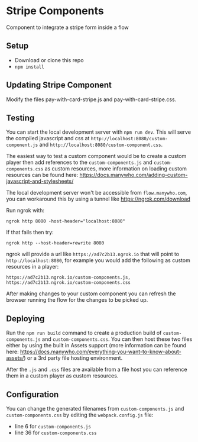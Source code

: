 # Stripe Components
Component to integrate a stripe form inside a flow

## Setup

- Download or clone this repo
- `npm install`


## Updating Stripe Component

Modify the files pay-with-card-stripe.js and pay-with-card-stripe.css.

## Testing

You can start the local development server with `npm run dev`. This will serve the compiled javascript and css at `http://localhost:8080/custom-component.js` and `http://localhost:8080/custom-component.css`.

The easiest way to test a custom component would be to create a custom player then add references to the `custom-components.js` and `custom-components.css` as custom resources, more information on loading custom resources can be found here: https://docs.manywho.com/adding-custom-javascript-and-stylesheets/

The local development server won't be accessible from `flow.manywho.com`, you can workaround this by using a tunnel like https://ngrok.com/download

Run ngrok with: 

```
ngrok http 8080 -host-header="localhost:8080"
```

If that fails then try:

```
ngrok http --host-header=rewrite 8080
```

ngrok will provide a url like `https://ad7c2b13.ngrok.io` that will point to `http://localhost:8080`, for example you would add the following as custom resources in a player:

```
https://ad7c2b13.ngrok.io/custom-components.js,
https://ad7c2b13.ngrok.io/custom-components.css
```

After making changes to your custom component you can refresh the browser running the flow for the changes to be picked up.

## Deploying

Run the `npm run build` command to create a production build of `custom-components.js` and `custom-components.css`. You can then host these two files either by using the built in Assets support (more information can be found here: https://docs.manywho.com/everything-you-want-to-know-about-assets/) or a 3rd party file hosting environment.

After the `.js` and `.css` files are available from a file host you can reference them in a custom player as custom resources.

## Configuration

You can change the generated filenames from `custom-components.js` and `custom-components.css` by editing the `webpack.config.js` file:

- line 6 for `custom-components.js`
- line 36 for `custom-components.css`
